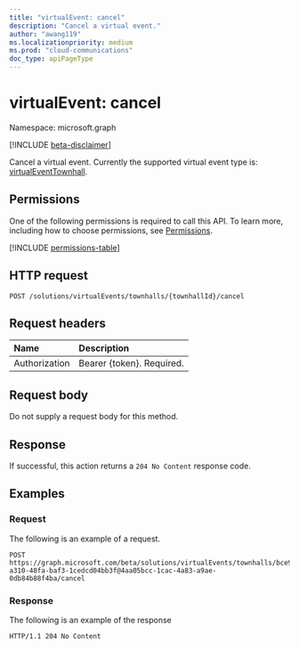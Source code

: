 ```yaml
---
title: "virtualEvent: cancel"
description: "Cancel a virtual event."
author: "awang119"
ms.localizationpriority: medium
ms.prod: "cloud-communications"
doc_type: apiPageType
---
```


# virtualEvent: cancel
Namespace: microsoft.graph

[!INCLUDE [beta-disclaimer](../../includes/beta-disclaimer.md)]

Cancel a virtual event. Currently the supported virtual event type is: [virtualEventTownhall](../resources/virtualeventtownhall.md).

## Permissions
One of the following permissions is required to call this API. To learn more, including how to choose permissions, see [Permissions](/graph/permissions-reference).

<!-- {
  "blockType": "permissions",
  "name": "virtualevent-cancel-permissions"
}
-->
[!INCLUDE [permissions-table](../includes/permissions/virtualevent-cancel-permissions.md)]

## HTTP request

<!-- {
  "blockType": "ignored"
}
-->
``` http
POST /solutions/virtualEvents/townhalls/{townhallId}/cancel
```

## Request headers

|Name|Description|
|:---|:---|
|Authorization|Bearer {token}. Required.|

## Request body

Do not supply a request body for this method.

## Response

If successful, this action returns a `204 No Content` response code.

## Examples

### Request
The following is an example of a request.
<!-- {
  "blockType": "request",
  "name": "virtualeventthis.cancel"
}
-->
``` http
POST https://graph.microsoft.com/beta/solutions/virtualEvents/townhalls/bce9a3ca-a310-48fa-baf3-1cedcd04bb3f@4aa05bcc-1cac-4a83-a9ae-0db84b88f4ba/cancel
```


### Response
The following is an example of the response
<!-- {
  "blockType": "response",
  "truncated": true
}
-->
``` http
HTTP/1.1 204 No Content
```
